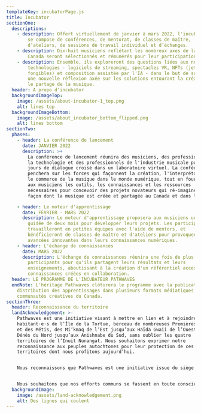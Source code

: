 ```yaml
---
templateKey: incubatorPage.js
title: Incubator
sectionOne:
  descriptions:
    - description: Offert virtuellement de janvier à mars 2022, l'incubateur Pathwaves
        se compose de conférences, de mentorat, de classes de maître,
        d’ateliers, de sessions de travail individuel et d’échanges.
    - description: Dix-huit musiciens reflétant les nombreux axes de la diversité au
        Canada seront sélectionnés et rémunérés pour leur participation.
    - description: Ensemble, ils exploreront des questions liées aux nouvelles
        technologies - logiciels de streaming, spectacles VR, NFTs (jetons non
        fongibles) et composition assistée par l'IA - dans le but de susciter
        une nouvelle réflexion axée sur les solutions entourant la création et
        le partage de la musique.
  header: A propo d'incubator
  backgroundImageTop:
    image: /assets/about-incubator-1_top.png
    alt: lines top
  backgroundImageBottom:
    image: /assets/about_incubator_bottom_flipped.png
    alt: lines bottom
sectionTwo:
  phases:
    - header: La conférence de lancement
      date: JANVIER 2022
      description: >+
        La conférence de lancement réunira des musiciens, des professionnels de
        la technologie et des professionnels de l'industrie musicale pour trois
        jours de dialogue croisé dans un laboratoire virtuel. La conférence se
        penchera sur les forces qui façonnent la création, l'interprétation et
        le commerce de la musique dans le monde numérique, tout en fournissant
        aux musiciens les outils, les connaissances et les ressources
        nécessaires pour concevoir des projets novateurs qui ré-imaginent la
        façon dont la musique est créée et partagée au Canada et dans le monde.

    - header: Le moteur d'apprentissage
      date: FÉVRIER - MARS 2022
      description: Le moteur d'apprentissage proposera aux musiciens une formation
        guidée de deux mois pour développer leurs projets. Les participants
        travailleront en petites équipes avec l'aide de mentors, et
        bénéficieront de classes de maître et d'ateliers pour provoquer des
        avancées innovantes dans leurs connaissances numériques.
    - header: L'échange de connaissances
      date: MARS 2022
      description: L'échange de connaissances réunira une fois de plus les
        participants pour qu'ils partagent leurs résultats et leurs
        enseignements, aboutissant à la création d'un référentiel accessible de
        connaissances créées en collaboration.
  header: LE PROGRAMME DE L'INCUBATEUR PATHWAVES
  endNote: L'héritage Pathwaves clôturera le programme avec la publication et la
    distribution des apprentissages dans plusieurs formats médiatiques aux
    communautés créatives du Canada.
sectionThree:
  header: Reconnaissance du territoire
  landAcknowledgement: >-
    Pathwaves est une initiative visant à mettre en lien et à rejoindre les
    habitant·e·s de l’Île de la Tortue, berceau de nombreuses Premières Nations
    et des Métis, des Mi’kmaq de l’Est jusqu’aux Haïda Gwaii de l’Ouest, des
    Dénés du Nord jusqu’aux Anishnabe du Sud, sans oublier les quatre
    territoires de l’Inuit Nunangat. Nous souhaitons exprimer notre
    reconnaissance aux peuples autochtones pour leur protection de ces
    territoires dont nous profitons aujourd’hui.


    Nous reconnaissons que Pathwaves est une initiative issue du siège social d’Envision à Tiohtià:ke, situé sur le territoire ancestral de la Nation Kanien’kehá:ka. La région est historiquement connue comme lieu de rencontre et de diplomatie, d’échange culturel, linguistique et technologique, de biens et de savoir. C’est dans cet esprit que Pathwaves nous rassemble dans un lieu de partage et d’échange.


    Nous souhaitons que nos efforts communs se fassent en toute conscience des répercussions continues du colonialisme. Il nous revient donc d’œuvrer activement à opérer un changement en reconnaissant, en honorant, en nous réconciliant et en travaillant en partenariat avec les Peuples autochtones. Nous nous engageons à ce qu’il y ait de la place dans ce programme pour les participant·e·s et les connaissances autochtones ainsi qu’à faciliter son partage avec les communautés autochtones et coloniales.
  backgroundImage:
    image: /assets/land-acknowledgement.png
    alt: Des lignes qui coulent
---
```

